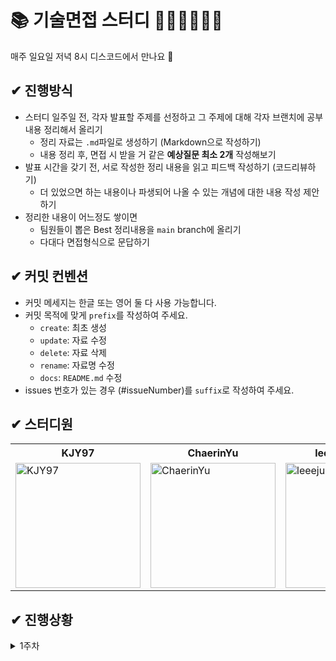 # 📚 기술면접 스터디 🙋‍♀️🙋‍♀️🙋‍♂️
매주 일요일 저녁 8시 디스코드에서 만나요 🙂

## ✔ 진행방식
* 스터디 일주일 전, 각자 발표할 주제를 선정하고 그 주제에 대해 각자 브랜치에 공부내용 정리해서 올리기
  * 정리 자료는 `.md`파일로 생성하기 (Markdown으로 작성하기)
  * 내용 정리 후, 면접 시 받을 거 같은 **예상질문 최소 2개** 작성해보기
* 발표 시간을 갖기 전, 서로 작성한 정리 내용을 읽고 피드백 작성하기 (코드리뷰하기)
  * 더 있었으면 하는 내용이나 파생되어 나올 수 있는 개념에 대한 내용 작성 제안하기 
* 정리한 내용이 어느정도 쌓이면 
  * 팀원들이 뽑은 Best 정리내용을 `main` branch에 올리기
  * 다대다 면접형식으로 문답하기

## ✔ 커밋 컨벤션
* 커밋 메세지는 한글 또는 영어 둘 다 사용 가능합니다. 
* 커밋 목적에 맞게 `prefix`를 작성하여 주세요.
  * `create`: 최초 생성
  * `update`: 자료 수정
  * `delete`: 자료 삭제
  * `rename`: 자료명 수정
  * `docs`: `README.md` 수정
* issues 번호가 있는 경우 (#issueNumber)를 `suffix`로 작성하여 주세요.

## ✔ 스터디원

<table>
  <tr>
    <th>KJY97</th>
    <th>ChaerinYu</th>
    <th>leeejuhyeong</th>
  </tr>
  <tr>
    <td>
      <a href="https://github.com/KJY97">
        <img alt="KJY97" width="200" src="https://avatars.githubusercontent.com/u/47266337?v=4">
      </a>
    </td>
    <td>
      <a href="https://github.com/ChaerinYu">
        <img alt="ChaerinYu" width="200" src="https://avatars.githubusercontent.com/u/17977857?v=4">
      </a>
    </td>
    <td>
      <a href="https://github.com/leeejuhyeong">
        <img alt="leeejuhyeong" width="200" src="https://avatars.githubusercontent.com/u/83570399?v=4">
      </a>
    </td>
  </tr>
</table>

## ✔ 진행상황
<details><summary>1주차</summary>
  <table>
    <tr>
      <th>No</th>
      <th width="200">KJY97</th>
      <th width="200">ChaerinYu</th>
      <th width="200">leeejuhyeong</th>
    </tr>
    <tr align="center">
      <th>1</th>
      <td><a href="https://github.com/no-study-no-future/interview-study/pull/10">📝</a></td>
      <td><a href="https://github.com/no-study-no-future/interview-study/pull/5">📝</a></td>
      <td><a href="https://github.com/no-study-no-future/interview-study/pull/7">📝</a></td>
    </tr>
  </table>
</details>

